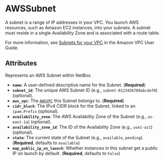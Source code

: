 # AWSSubnet

A subnet is a range of IP addresses in your VPC. You launch AWS resources, such as Amazon EC2 instances, into your subnets. A subnet must reside in a single Availability Zone and is associated with a route table.

For more information, see [Subnets for your VPC](https://docs.aws.amazon.com/vpc/latest/userguide/configure-subnets.html) in the Amazon VPC User Guide.

## Attributes

Represents an AWS Subnet within NetBox.

*   **`name`**: A user-defined descriptive name for the Subnet. (**Required**)
*   **`subnet_id`**: The unique AWS Subnet ID (e.g., `subnet-0123456789abcdef0`) (optional).
*   **`aws_vpc`**: The [`AWSVPC`](./aws_vpc.md) this Subnet belongs to. (**Required**)
*   **`cidr_block`**: The IPv4 CIDR block for the Subnet, linked to an `ipam.Prefix` (optional).
*   **`availability_zone`**: The AWS Availability Zone of the Subnet (e.g., `us-east-1a`) (optional).
*   **`availability_zone_id`**: The ID of the Availability Zone (e.g., `use1-az1`) (optional).
*   **`state`**: The current state of the Subnet (e.g., `available`, `pending`). (**Required**, defaults to `available`)
*   **`map_public_ip_on_launch`**: Whether instances in this subnet get a public IP on launch by default. (**Required**, defaults to `False`)
